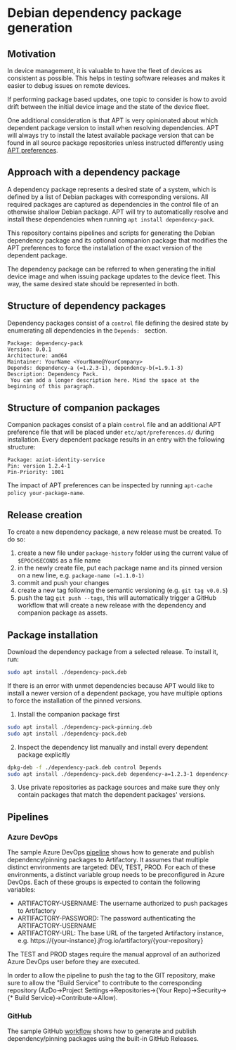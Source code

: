 # Debian dependency package generation

## Motivation

In device management, it is valuable to have the fleet of devices as consistent as possible. This helps in testing software releases and makes it easier to debug issues on remote devices.

If performing package based updates, one topic to consider is how to avoid drift between the initial device image and the state of the device fleet.

One additional consideration is that APT is very opinionated about which dependent package version to install when resolving dependencies. APT will always try to install the latest available package version that can be found in all source package repositories unless instructed differently using [APT preferences](https://manpages.debian.org/bullseye/apt/apt_preferences.5.en.html).

## Approach with a dependency package

A dependency package represents a desired state of a system, which is defined by a list of Debian packages with corresponding versions. All required packages are captured as dependencies in the control file of an otherwise shallow Debian package. APT will try to automatically resolve and install these dependencies when running `apt install dependency-pack`.

This repository contains pipelines and scripts for generating the Debian dependency package and its optional companion package that modifies the APT preferences to force the installation of the exact version of the dependent package.

The dependency package can be referred to when generating the initial device image and when issuing package updates to the device fleet. This way, the same desired state should be represented in both.

## Structure of dependency packages

Dependency packages consist of a `control` file defining the desired state by enumerating all dependencies in the `Depends: ` section.

```
Package: dependency-pack
Version: 0.0.1
Architecture: amd64
Maintainer: YourName <YourName@YourCompany>
Depends: dependency-a (=1.2.3-1), dependency-b(=1.9.1-3)
Description: Dependency Pack.
 You can add a longer description here. Mind the space at the beginning of this paragraph.
```

## Structure of companion packages

Companion packages consist of a plain `control` file and an additional APT preference file that will be placed under `etc/apt/preferences.d/` during installation. Every dependent package results in an entry with the following structure:

```
Package: aziot-identity-service
Pin: version 1.2.4-1
Pin-Priority: 1001
```

The impact of APT preferences can be inspected by running `apt-cache policy your-package-name`.


## Release creation

To create a new dependency package, a new release must be created. To do so:

1. create a new file under `package-history` folder using the current value of `$EPOCHSECONDS` as a file name
2. in the newly create file, put each package name and its pinned version on a new line, e.g. `package-name (=1.1.0-1)`
3. commit and push your changes
4. create a new tag following the semantic versioning (e.g. `git tag v0.0.5`)
5. push the tag `git push --tags`, this will automatically trigger a GitHub workflow that will create a new release with the dependency and companion package as assets.

## Package installation

Download the dependency package from a selected release. To install it, run:

```bash
sudo apt install ./dependency-pack.deb
```

If there is an error with unmet dependencies because APT would like to install a newer version of a dependent package, you have multiple options to force the installation of the pinned versions.

1. Install the companion package first
```bash
sudo apt install ./dependency-pack-pinning.deb
sudo apt install ./dependency-pack.deb
```

2. Inspect the dependency list manually and install every dependent package explicitly
```bash
dpkg-deb -f ./dependency-pack.deb control Depends
sudo apt install ./dependency-pack.deb dependency-a=1.2.3-1 dependency-b=1.9.1-3
```

3. Use private repositories as package sources and make sure they only contain packages that match the dependent packages' versions.


## Pipelines

### Azure DevOps
The sample Azure DevOps [pipeline](./.azdo/pipelines/release-packages.yml) shows how to generate and publish dependency/pinning packages to Artifactory. It assumes that multiple distinct environments are targeted: DEV, TEST, PROD. For each of these environments, a distinct variable group needs to be preconfigured in Azure DevOps. Each of these groups is expected to contain the following variables:
- ARTIFACTORY-USERNAME: The username authorized to push packages to Artifactory
- ARTIFACTORY-PASSWORD: The password authenticating the ARTIFACTORY-USERNAME
- ARTIFACTORY-URL: The base URL of the targeted Artifactory instance, e.g. https://{your-instance}.jfrog.io/artifactory/{your-repository}

The TEST and PROD stages require the manual approval of an authorized Azure DevOps user before they are executed.

In order to allow the pipeline to push the tag to the GIT repository, make sure to allow the "Build Service" to contribute to the corresponding repository (AzDo->Project Settings->Repositories->{Your Repo}->Security->{* Build Service}->Contribute->Allow).

### GitHub
The sample GitHub [workflow](./.github/workflows/generate-package.yml) shows how to generate and publish dependency/pinning packages using the built-in GitHub Releases.